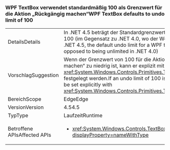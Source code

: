 ### <a name="wpf-textbox-defaults-to-undo-limit-of-100"></a><span data-ttu-id="562be-101">WPF TextBox verwendet standardmäßig 100 als Grenzwert für die Aktion „Rückgängig machen“</span><span class="sxs-lookup"><span data-stu-id="562be-101">WPF TextBox defaults to undo limit of 100</span></span>

|   |   |
|---|---|
|<span data-ttu-id="562be-102">Details</span><span class="sxs-lookup"><span data-stu-id="562be-102">Details</span></span>|<span data-ttu-id="562be-103">In .NET 4.5 beträgt der Standardgrenzwert für ein WPF-Textfeld 100 (im Gegensatz zu .NET 4.0, wo der Wert unbegrenzt ist).</span><span class="sxs-lookup"><span data-stu-id="562be-103">In .NET 4.5, the default undo limit for a WPF textbox is 100 (as opposed to being unlimited in .NET 4.0)</span></span>|
|<span data-ttu-id="562be-104">Vorschlag</span><span class="sxs-lookup"><span data-stu-id="562be-104">Suggestion</span></span>|<span data-ttu-id="562be-105">Wenn der Grenzwert von 100 für die Aktion „Rückgängig machen“ zu niedrig ist, kann er explizit mit <xref:System.Windows.Controls.Primitives.TextBoxBase.UndoLimit> festgelegt werden.</span><span class="sxs-lookup"><span data-stu-id="562be-105">If an undo limit of 100 is too low, the limit can be set explicitly with <xref:System.Windows.Controls.Primitives.TextBoxBase.UndoLimit></span></span>|
|<span data-ttu-id="562be-106">Bereich</span><span class="sxs-lookup"><span data-stu-id="562be-106">Scope</span></span>|<span data-ttu-id="562be-107">Edge</span><span class="sxs-lookup"><span data-stu-id="562be-107">Edge</span></span>|
|<span data-ttu-id="562be-108">Version</span><span class="sxs-lookup"><span data-stu-id="562be-108">Version</span></span>|<span data-ttu-id="562be-109">4.5</span><span class="sxs-lookup"><span data-stu-id="562be-109">4.5</span></span>|
|<span data-ttu-id="562be-110">Typ</span><span class="sxs-lookup"><span data-stu-id="562be-110">Type</span></span>|<span data-ttu-id="562be-111">Laufzeit</span><span class="sxs-lookup"><span data-stu-id="562be-111">Runtime</span></span>|
|<span data-ttu-id="562be-112">Betroffene APIs</span><span class="sxs-lookup"><span data-stu-id="562be-112">Affected APIs</span></span>|<ul><li><xref:System.Windows.Controls.TextBox?displayProperty=nameWithType></li></ul>|

